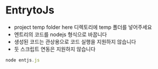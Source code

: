# EntrytoJs
* project temp folder here 디렉토리에 temp 폴더를 넣어주세요
* 엔트리의 코드를 nodejs 형식으로 바꿉니다
* 생성된 코드는 관상용으로 코드 실행을 지원하지 않습니다
* 둣 스크립트 연동은 지원하지 않습니다

```js
node entjs.js
```
